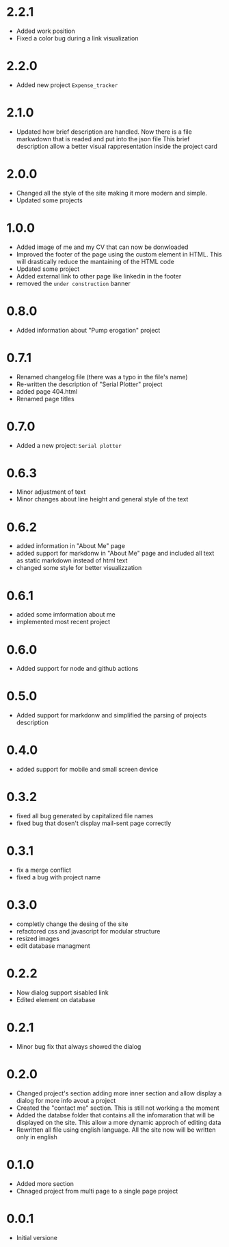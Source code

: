 # 2.2.1
- Added work position
- Fixed a color bug during a link visualization


# 2.2.0
- Added new project `Expense_tracker`

# 2.1.0
- Updated how brief description are handled. Now there is a file markwdown that is readed and put into the json file
This brief description allow a better visual rappresentation inside the project card


# 2.0.0
- Changed all the style of the site making it more modern and simple.
- Updated some projects

# 1.0.0
- Added image of me and my CV that can now be donwloaded
- Improved the footer of the page using the custom element in HTML. This will drastically reduce the mantaining of the HTML code
- Updated some project
- Added external link to other page like linkedin in the footer
- removed the `under construction` banner


# 0.8.0
- Added information about "Pump erogation" project 

# 0.7.1
- Renamed changelog file (there was a typo in the file's name)
- Re-written the description of "Serial Plotter" project
- added page 404.html
- Renamed page titles

# 0.7.0
- Added a new project: `Serial plotter`

# 0.6.3
- Minor adjustment of text
- Minor changes about line height and general style of the text

# 0.6.2
- added information in "About Me" page
- added support for markdonw in "About Me" page and included all text as static markdown instead of html text
- changed some style for better visualizzation

# 0.6.1
- added some imformation about me
- implemented most recent project

# 0.6.0 
- Added support for node and github actions

# 0.5.0
- Added support for markdonw and simplified the parsing of projects description

# 0.4.0
- added support for mobile and small screen device

# 0.3.2
- fixed all bug generated by capitalized file names
- fixed bug that dosen't display mail-sent page correctly

# 0.3.1
- fix a merge conflict
- fixed a bug with project name

# 0.3.0
- completly change the desing of the site
- refactored css and javascript for modular structure
- resized images
- edit database managment

# 0.2.2
- Now dialog support sisabled link
- Edited element on database

# 0.2.1
- Minor bug fix that always showed the dialog

# 0.2.0
- Changed project's section adding more inner section and allow display a dialog for more info avout a project
- Created the "contact me" section. This is still not working a the moment
- Added the databse folder that contains all the infomaration that will be displayed on the site. This allow a more dynamic approch of editing data 
- Rewritten all file using english language. All the site now will be written only in english

# 0.1.0 
- Added more section
- Chnaged project from multi page to a single page project

# 0.0.1 
- Initial versione